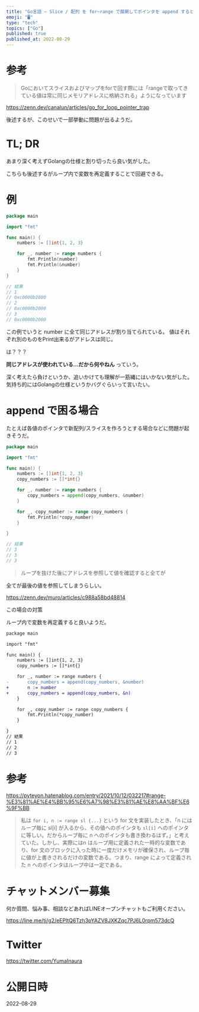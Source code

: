 ```yaml
---
title: "Go言語 – Slice / 配列 を for~range で展開してポインタを append すると全部同じ値になる"
emoji: "🖥"
type: "tech"
topics: ["Go"]
published: true
published_at: 2022-08-29
---
```


# 参考

>Goにおいてスライスおよびマップをforで回す際には「rangeで取ってきている値は常に同じメモリアドレスに格納される」ようになっています

https://zenn.dev/canalun/articles/go_for_loop_pointer_trap



後述するが、このせいで一部挙動に問題が出るようだ。


# TL; DR

あまり深く考えずGolangの仕様と割り切ったら良い気がした。

こちらも後述するがループ内で変数を再定義することで回避できる。

# 例


```go
package main

import "fmt"

func main() {
	numbers := []int{1, 2, 3}

	for _, number := range numbers {
		fmt.Println(number)
		fmt.Println(&number)
	}
}

// 結果
// 1
// 0xc0000b2000
// 2
// 0xc0000b2000
// 3
// 0xc0000b2000

```

この例でいうと number に全て同じアドレスが割り当てられている。
値はそれぞれ別のものをPrint出来るがアドレスは同じ。

は？？？

**同じアドレスが使われている…だから何やねん** っていう。

深く考えたら負けというか、追いかけても理解が一筋縄にはいかない気がした。
気持ち的にはGolangの仕様というかバグぐらいって言いたい。

# append で困る場合

たとえば各値のポインタで新配列/スライスを作ろうとする場合などに問題が起きそうだ。

```go
package main

import "fmt"

func main() {
	numbers := []int{1, 2, 3}
	copy_numbers := []*int{}

	for _, number := range numbers {
		copy_numbers = append(copy_numbers, &number)
	}

	for _, copy_number := range copy_numbers {
		fmt.Println(*copy_number)
	}

}

// 結果
// 3
// 3
// 3
```

>ループを抜けた後にアドレスを参照して値を確認すると全てが

全てが最後の値を参照してしまうらしい。

https://zenn.dev/muro/articles/c988a58bd48814

この場合の対策

ループ内で変数を再定義すると良いようだ。

```diff
package main

import "fmt"

func main() {
	numbers := []int{1, 2, 3}
	copy_numbers := []*int{}

	for _, number := range numbers {
-		copy_numbers = append(copy_numbers, &number)
+		n := number
+		copy_numbers = append(copy_numbers, &n)
	}

	for _, copy_number := range copy_numbers {
		fmt.Println(*copy_number)
	}

}
// 結果
// 1
// 2
// 3
```

# 参考

https://pyteyon.hatenablog.com/entry/2021/10/12/032217#range-%E3%81%AE%E4%BB%95%E6%A7%98%E3%81%AE%E8%AA%BF%E6%9F%BB

>私は `for i, n := range sl {...}` という for 文を実装したとき、「n にはループ毎に sl[i] が入るから、その値へのポインタも `sl[i]` へのポインタに等しい。だからループ毎に n へのポインタも書き換わるはず。」と考えていた。しかし、実際にはn はループ用に定義された一時的な変数であり、for 文のブロックに入った時に一度だけメモリが確保され、ループ毎に値が上書きされるだけの変数である。つまり、range によって定義された n へのポインタはループ中は一定である。

<!-- Update From Qiita API -->

# チャットメンバー募集


何か質問、悩み事、相談などあればLINEオープンチャットもご利用ください。

https://line.me/ti/g2/eEPltQ6Tzh3pYAZV8JXKZqc7PJ6L0rpm573dcQ


# Twitter

https://twitter.com/YumaInaura

<!-- Update From Qiita API -->


# 公開日時

2022-08-29
